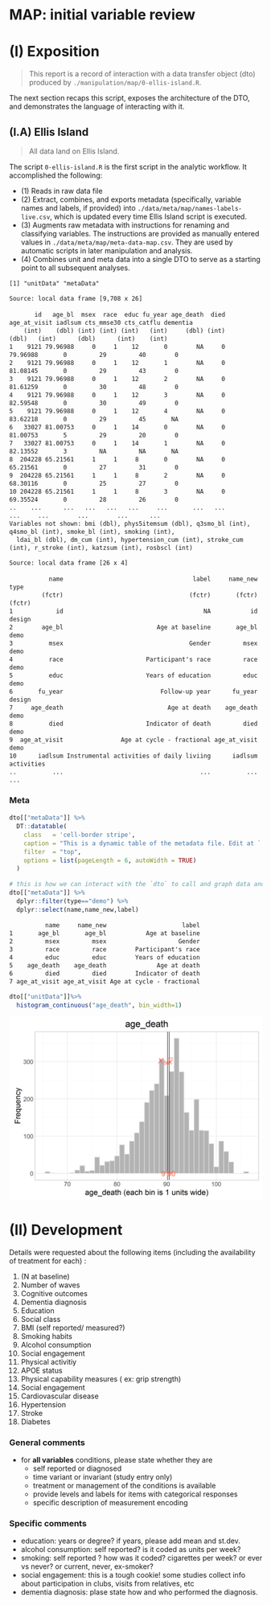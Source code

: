 # MAP: initial variable review

<!-- These two chunks should be added in the beginning of every .Rmd that you want to source an .R script -->
<!--  The 1st mandatory chunck  -->
<!--  Set the working directory to the repository's base directory -->


<!--  The 2nd mandatory chunck  -->
<!-- Set the report-wide options, and point to the external code file. -->




<!-- Load 'sourced' R files.  Suppress the output when loading packages. --> 



<!-- Load the sources.  Suppress the output when loading sources. --> 



<!-- Load any Global functions and variables declared in the R file.  Suppress the output. --> 


<!-- Declare any global functions specific to a Rmd output.  Suppress the output. --> 


# (I) Exposition

> This report is a record of interaction with a data transfer object (dto) produced by `./manipulation/map/0-ellis-island.R`. 

The next section recaps this script, exposes the architecture of the DTO, and demonstrates the language of interacting with it.   

## (I.A) Ellis Island

> All data land on Ellis Island.

The script `0-ellis-island.R` is the first script in the analytic workflow. It accomplished the following: 

- (1) Reads in raw data file
- (2) Extract, combines, and exports metadata (specifically, variable names and labels, if provided) into `./data/meta/map/names-labels-live.csv`, which is updated every time Ellis Island script is executed.   
- (3) Augments raw metadata with instructions for renaming and classifying variables. The instructions are provided as manually entered values in `./data/meta/map/meta-data-map.csv`. They are used by automatic scripts in later manipulation and analysis.  
- (4) Combines unit and meta data into a single DTO to serve as a starting point to all subsequent analyses.   


<!-- Load the datasets.   -->

```
[1] "unitData" "metaData"
```

```
Source: local data frame [9,708 x 26]

       id   age_bl  msex  race  educ fu_year age_death  died age_at_visit iadlsum cts_mmse30 cts_catflu dementia
    (int)    (dbl) (int) (int) (int)   (int)     (dbl) (int)        (dbl)   (int)      (dbl)      (int)    (int)
1    9121 79.96988     0     1    12       0        NA     0     79.96988       0         29         40        0
2    9121 79.96988     0     1    12       1        NA     0     81.08145       0         29         43        0
3    9121 79.96988     0     1    12       2        NA     0     81.61259       0         30         48        0
4    9121 79.96988     0     1    12       3        NA     0     82.59548       0         30         49        0
5    9121 79.96988     0     1    12       4        NA     0     83.62218       0         29         45       NA
6   33027 81.00753     0     1    14       0        NA     0     81.00753       5         29         20        0
7   33027 81.00753     0     1    14       1        NA     0     82.13552       3         NA         NA       NA
8  204228 65.21561     1     1     8       0        NA     0     65.21561       0         27         31        0
9  204228 65.21561     1     1     8       2        NA     0     68.30116       0         25         27        0
10 204228 65.21561     1     1     8       3        NA     0     69.35524       0         28         26        0
..    ...      ...   ...   ...   ...     ...       ...   ...          ...     ...        ...        ...      ...
Variables not shown: bmi (dbl), phys5itemsum (dbl), q3smo_bl (int), q4smo_bl (int), smoke_bl (int), smoking (int),
  ldai_bl (dbl), dm_cum (int), hypertension_cum (int), stroke_cum (int), r_stroke (int), katzsum (int), rosbscl (int)
```

```
Source: local data frame [26 x 4]

           name                                    label     name_new       type
         (fctr)                                   (fctr)       (fctr)     (fctr)
1            id                                       NA           id     design
2        age_bl                          Age at baseline       age_bl       demo
3          msex                                   Gender         msex       demo
4          race                       Participant's race         race       demo
5          educ                       Years of education         educ       demo
6       fu_year                           Follow-up year      fu_year     design
7     age_death                             Age at death    age_death       demo
8          died                       Indicator of death         died       demo
9  age_at_visit                Age at cycle - fractional age_at_visit       demo
10      iadlsum Instrumental activities of daily liviing      iadlsum activities
..          ...                                      ...          ...        ...
```

### Meta

```r
dto[["metaData"]] %>%  
  DT::datatable(
    class   = 'cell-border stripe',
    caption = "This is a dynamic table of the metadata file. Edit at `./data/meta/map/meta-data-map.csv",
    filter  = "top",
    options = list(pageLength = 6, autoWidth = TRUE)
  )
```

<!--html_preserve--><div id="htmlwidget-1294" style="width:100%;height:auto;" class="datatables html-widget"></div>
<script type="application/json" data-for="htmlwidget-1294">{"x":{"filter":"top","filterHTML":"<tr>\n  <td>\u003c/td>\n  <td data-type=\"factor\" style=\"vertical-align: top;\">\n    <div class=\"form-group has-feedback\" style=\"margin-bottom: auto;\">\n      <input type=\"search\" placeholder=\"All\" class=\"form-control\" style=\"width: 100%;\"/>\n      <span class=\"glyphicon glyphicon-remove-circle form-control-feedback\">\u003c/span>\n    \u003c/div>\n    <div style=\"width: 100%; display: none;\">\n      <select multiple=\"multiple\" style=\"width: 100%;\">\n        <option value=\"age_at_visit\">age_at_visit\u003c/option>\n        <option value=\"age_bl\">age_bl\u003c/option>\n        <option value=\"age_death\">age_death\u003c/option>\n        <option value=\"bmi\">bmi\u003c/option>\n        <option value=\"cts_catflu\">cts_catflu\u003c/option>\n        <option value=\"cts_mmse30\">cts_mmse30\u003c/option>\n        <option value=\"dementia\">dementia\u003c/option>\n        <option value=\"died\">died\u003c/option>\n        <option value=\"dm_cum\">dm_cum\u003c/option>\n        <option value=\"educ\">educ\u003c/option>\n        <option value=\"fu_year\">fu_year\u003c/option>\n        <option value=\"hypertension_cum\">hypertension_cum\u003c/option>\n        <option value=\"iadlsum\">iadlsum\u003c/option>\n        <option value=\"id\">id\u003c/option>\n        <option value=\"katzsum\">katzsum\u003c/option>\n        <option value=\"ldai_bl\">ldai_bl\u003c/option>\n        <option value=\"msex\">msex\u003c/option>\n        <option value=\"phys5itemsum\">phys5itemsum\u003c/option>\n        <option value=\"q3smo_bl\">q3smo_bl\u003c/option>\n        <option value=\"q4smo_bl\">q4smo_bl\u003c/option>\n        <option value=\"r_stroke\">r_stroke\u003c/option>\n        <option value=\"race\">race\u003c/option>\n        <option value=\"rosbscl\">rosbscl\u003c/option>\n        <option value=\"smoke_bl\">smoke_bl\u003c/option>\n        <option value=\"smoking\">smoking\u003c/option>\n        <option value=\"stroke_cum\">stroke_cum\u003c/option>\n      \u003c/select>\n    \u003c/div>\n  \u003c/td>\n  <td data-type=\"factor\" style=\"vertical-align: top;\">\n    <div class=\"form-group has-feedback\" style=\"margin-bottom: auto;\">\n      <input type=\"search\" placeholder=\"All\" class=\"form-control\" style=\"width: 100%;\"/>\n      <span class=\"glyphicon glyphicon-remove-circle form-control-feedback\">\u003c/span>\n    \u003c/div>\n    <div style=\"width: 100%; display: none;\">\n      <select multiple=\"multiple\" style=\"width: 100%;\">\n        <option value=\"Age at baseline\">Age at baseline\u003c/option>\n        <option value=\"Age at cycle - fractional\">Age at cycle - fractional\u003c/option>\n        <option value=\"Age at death\">Age at death\u003c/option>\n        <option value=\"Body mass index\">Body mass index\u003c/option>\n        <option value=\"Category fluency - 2014\">Category fluency - 2014\u003c/option>\n        <option value=\"Clinical Diagnoses - Stroke - cumulative\">Clinical Diagnoses - Stroke - cumulative\u003c/option>\n        <option value=\"Clinical stroke dx\">Clinical stroke dx\u003c/option>\n        <option value=\"Dementia diagnosis\">Dementia diagnosis\u003c/option>\n        <option value=\"Follow-up year\">Follow-up year\u003c/option>\n        <option value=\"Gender\">Gender\u003c/option>\n        <option value=\"Indicator of death\">Indicator of death\u003c/option>\n        <option value=\"Instrumental activities of daily liviing\">Instrumental activities of daily liviing\u003c/option>\n        <option value=\"Katz measure of disability\">Katz measure of disability\u003c/option>\n        <option value=\"Lifetime daily alcohol intake -baseline\">Lifetime daily alcohol intake -baseline\u003c/option>\n        <option value=\"Medical conditions - hypertension - cumulative\">Medical conditions - hypertension - cumulative\u003c/option>\n        <option value=\"Medical history - diabetes - cumulative\">Medical history - diabetes - cumulative\u003c/option>\n        <option value=\"MMSE - 2014\">MMSE - 2014\u003c/option>\n        <option value=\"Participant&#39;s race\">Participant's race\u003c/option>\n        <option value=\"Rosow-Breslau scale\">Rosow-Breslau scale\u003c/option>\n        <option value=\"Smoking\">Smoking\u003c/option>\n        <option value=\"Smoking at baseline\">Smoking at baseline\u003c/option>\n        <option value=\"Smoking duration-baseline\">Smoking duration-baseline\u003c/option>\n        <option value=\"Smoking quantity-baseline\">Smoking quantity-baseline\u003c/option>\n        <option value=\"Summary of self reported physical activity&#10; measure (in hours) ROS/MAP\">Summary of self reported physical activity\n measure (in hours) ROS/MAP\u003c/option>\n        <option value=\"Years of education\">Years of education\u003c/option>\n      \u003c/select>\n    \u003c/div>\n  \u003c/td>\n  <td data-type=\"factor\" style=\"vertical-align: top;\">\n    <div class=\"form-group has-feedback\" style=\"margin-bottom: auto;\">\n      <input type=\"search\" placeholder=\"All\" class=\"form-control\" style=\"width: 100%;\"/>\n      <span class=\"glyphicon glyphicon-remove-circle form-control-feedback\">\u003c/span>\n    \u003c/div>\n    <div style=\"width: 100%; display: none;\">\n      <select multiple=\"multiple\" style=\"width: 100%;\">\n        <option value=\"age_at_visit\">age_at_visit\u003c/option>\n        <option value=\"age_bl\">age_bl\u003c/option>\n        <option value=\"age_death\">age_death\u003c/option>\n        <option value=\"alco_life\">alco_life\u003c/option>\n        <option value=\"bmi\">bmi\u003c/option>\n        <option value=\"catfluency\">catfluency\u003c/option>\n        <option value=\"dementia\">dementia\u003c/option>\n        <option value=\"died\">died\u003c/option>\n        <option value=\"dm_cum\">dm_cum\u003c/option>\n        <option value=\"educ\">educ\u003c/option>\n        <option value=\"fu_year\">fu_year\u003c/option>\n        <option value=\"hypertension_cum\">hypertension_cum\u003c/option>\n        <option value=\"iadlsum\">iadlsum\u003c/option>\n        <option value=\"id\">id\u003c/option>\n        <option value=\"katzsum\">katzsum\u003c/option>\n        <option value=\"mmse\">mmse\u003c/option>\n        <option value=\"msex\">msex\u003c/option>\n        <option value=\"phys5itemsum\">phys5itemsum\u003c/option>\n        <option value=\"q3smo_bl\">q3smo_bl\u003c/option>\n        <option value=\"q4smo_bl\">q4smo_bl\u003c/option>\n        <option value=\"r_stroke\">r_stroke\u003c/option>\n        <option value=\"race\">race\u003c/option>\n        <option value=\"rosbscl\">rosbscl\u003c/option>\n        <option value=\"smoke_bl\">smoke_bl\u003c/option>\n        <option value=\"smoking\">smoking\u003c/option>\n        <option value=\"stroke_cum\">stroke_cum\u003c/option>\n      \u003c/select>\n    \u003c/div>\n  \u003c/td>\n  <td data-type=\"factor\" style=\"vertical-align: top;\">\n    <div class=\"form-group has-feedback\" style=\"margin-bottom: auto;\">\n      <input type=\"search\" placeholder=\"All\" class=\"form-control\" style=\"width: 100%;\"/>\n      <span class=\"glyphicon glyphicon-remove-circle form-control-feedback\">\u003c/span>\n    \u003c/div>\n    <div style=\"width: 100%; display: none;\">\n      <select multiple=\"multiple\" style=\"width: 100%;\">\n        <option value=\"activities\">activities\u003c/option>\n        <option value=\"cognitive\">cognitive\u003c/option>\n        <option value=\"demo\">demo\u003c/option>\n        <option value=\"design\">design\u003c/option>\n        <option value=\"medical\">medical\u003c/option>\n        <option value=\"physical\">physical\u003c/option>\n        <option value=\"substance\">substance\u003c/option>\n      \u003c/select>\n    \u003c/div>\n  \u003c/td>\n\u003c/tr>","caption":"<caption>This is a dynamic table of the metadata file. Edit at `./data/meta/map/meta-data-map.csv\u003c/caption>","data":[["1","2","3","4","5","6","7","8","9","10","11","12","13","14","15","16","17","18","19","20","21","22","23","24","25","26"],["id","age_bl","msex","race","educ","fu_year","age_death","died","age_at_visit","iadlsum","cts_mmse30","cts_catflu","dementia","bmi","phys5itemsum","q3smo_bl","q4smo_bl","smoke_bl","smoking","ldai_bl","dm_cum","hypertension_cum","stroke_cum","r_stroke","katzsum","rosbscl"],[null,"Age at baseline","Gender","Participant's race","Years of education","Follow-up year","Age at death","Indicator of death","Age at cycle - fractional","Instrumental activities of daily liviing","MMSE - 2014","Category fluency - 2014","Dementia diagnosis","Body mass index","Summary of self reported physical activity\n measure (in hours) ROS/MAP","Smoking quantity-baseline","Smoking duration-baseline","Smoking at baseline","Smoking","Lifetime daily alcohol intake -baseline","Medical history - diabetes - cumulative","Medical conditions - hypertension - cumulative","Clinical Diagnoses - Stroke - cumulative","Clinical stroke dx","Katz measure of disability","Rosow-Breslau scale"],["id","age_bl","msex","race","educ","fu_year","age_death","died","age_at_visit","iadlsum","mmse","catfluency","dementia","bmi","phys5itemsum","q3smo_bl","q4smo_bl","smoke_bl","smoking","alco_life","dm_cum","hypertension_cum","stroke_cum","r_stroke","katzsum","rosbscl"],["design","demo","demo","demo","demo","design","demo","demo","demo","activities","cognitive","cognitive","cognitive","physical","physical","substance","substance","substance","substance","substance","medical","medical","medical","medical","physical","physical"]],"container":"<table class=\"cell-border stripe\">\n  <thead>\n    <tr>\n      <th> \u003c/th>\n      <th>name\u003c/th>\n      <th>label\u003c/th>\n      <th>name_new\u003c/th>\n      <th>type\u003c/th>\n    \u003c/tr>\n  \u003c/thead>\n\u003c/table>","options":{"pageLength":6,"autoWidth":true,"order":[],"orderClasses":false,"columnDefs":[{"orderable":false,"targets":0}],"orderCellsTop":true,"lengthMenu":[6,10,25,50,100]}},"evals":[],"jsHooks":[]}</script><!--/html_preserve-->


<!-- Inspect the datasets.   -->


<!-- Tweak the datasets.   -->




<!-- Basic table view.   -->


<!-- Basic graph view.   -->

```r
# this is how we can interact with the `dto` to call and graph data and metadata
dto[["metaData"]] %>% 
  dplyr::filter(type=="demo") %>% 
  dplyr::select(name,name_new,label)
```

```
          name     name_new                     label
1       age_bl       age_bl           Age at baseline
2         msex         msex                    Gender
3         race         race        Participant's race
4         educ         educ        Years of education
5    age_death    age_death              Age at death
6         died         died        Indicator of death
7 age_at_visit age_at_visit Age at cycle - fractional
```

```r
dto[["unitData"]]%>%
  histogram_continuous("age_death", bin_width=1)
```

<img src="figure_rmd/basic-graph-1.png" title="" alt="" width="550px" />

# (II) Development

Details  were requested about the following items (including the availability of treatment for each) :

1. (N at baseline)
2. Number of waves
3. Cognitive outcomes
4. Dementia diagnosis
5. Education
6. Social class
7. BMI (self reported/ measured?)
8. Smoking  habits
9. Alcohol consumption
10. Social engagement
11. Physical activitiy
12. APOE status
13. Physical capability measures ( ex: grip strength)
14. Social engagement
15. Cardiovascular disease
16. Hypertension
17. Stroke
18. Diabetes

### General comments

- for **all variables** conditions, please state whether  they are 
  - self reported or diagnosed 
  - time variant or invariant (study entry only) 
  - treatment or management of the conditions is available
  - provide levels and labels for items with categorical responses 
  - specific description of measurement encoding 

### Specific comments

* education: years or degree? if years, please add mean and st.dev.  
* alcohol consumption: self reported? is it coded as units per week?  
* smoking: self reported ? how was it coded? cigarettes per week? or ever vs never? or current, never, ex-smoker?  
* social engagement: this is a tough cookie! some studies collect info about participation in clubs, visits from relatives, etc  
* dementia diagnosis: plase state how and who performed the diagnosis.  
